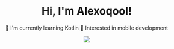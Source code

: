 <div align="center">

<h1>Hi, I'm Alexoqool!</h1>

🌱 I'm currently learning Kotlin
🚀 Interested in mobile development

<img
src="https://github-readme-stats.vercel.app/api?username=alexoqool&show_icons=true&count_private=true&hide_border=true&theme=dark"
/>

</div>
